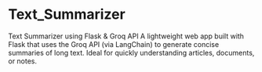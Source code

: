 # Text_Summarizer
Text Summarizer using Flask &amp; Groq API A lightweight web app built with Flask that uses the Groq API (via LangChain) to generate concise summaries of long text. Ideal for quickly understanding articles, documents, or notes.
